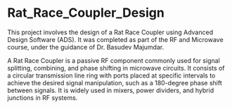 # Rat_Race_Coupler_Design

This project involves the design of a Rat Race Coupler using Advanced Design Software (ADS). It was completed as part of the RF and Microwave course, under the guidance of Dr. Basudev Majumdar.

A Rat Race Coupler is a passive RF component commonly used for signal splitting, combining, and phase shifting in microwave circuits. It consists of a circular transmission line ring with ports placed at specific intervals to achieve the desired signal manipulation, such as a 180-degree phase shift between signals. It is widely used in mixers, power dividers, and hybrid junctions in RF systems.
